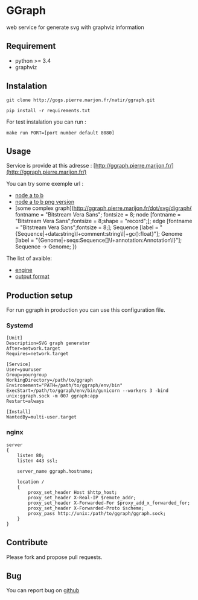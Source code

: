 # GGraph

web service for generate svg with graphviz information

## Requirement

* python >= 3.4
* graphviz

## Instalation

	git clone http://gogs.pierre.marjon.fr/natir/ggraph.git

	pip install -r requirements.txt

For test instalation you can run :

	make run PORT=[port number default 8080]


## Usage

Service is provide at this adresse : [http://ggraph.pierre.marijon.fr/](http://ggraph.pierre.marijon.fr/)

You can try some exemple url :

* [node a to b](http://ggraph.pierre.marijon.fr/dot/svg/digraph{a->b;})
* [node a to b png version](http://ggraph.pierre.marijon.fr/dot/png/digraph{a->b;})
* [some complex graph](http://ggraph.pierre.marijon.fr/dot/svg/digraph{
    fontname = "Bitstream Vera Sans";
    fontsize = 8;
    node [fontname = "Bitstream Vera Sans";fontsize = 8;shape = "record";];
    edge [fontname = "Bitstream Vera Sans";fontsize = 8;];
    Sequence [label = "{Sequence|+data:string\\l+comment:string\\l|+gc\(\):float}"];
    Genome [label = "{Genome|+seqs:Sequence[]\\l+annotation:Annotation\\l}"];
    Sequence -> Genome;
})

The list of avaible:

* [engine](http://ggraph.pierre.marijon.fr/engine)
* [output format](http://ggraph.pierre.marijon.fr/format)

## Production setup

For run ggraph in production you can use this configuration file.

### Systemd

	[Unit]
	Description=SVG graph generator
	After=network.target
	Requires=network.target

	[Service]
	User=youruser
	Group=yourgroup
	WorkingDirectory=/path/to/ggraph
	Environement="PATH=/path/to/ggraph/env/bin"
	ExecStart=/path/to/ggraph/env/bin/gunicorn --workers 3 -bind unix:ggraph.sock -m 007 ggraph:app
	Restart=always

	[Install]
	WantedBy=multi-user.target

### nginx

	server
	{
		listen 80;
		listen 443 ssl;

	    server_name ggraph.hostname;

	    location /
		{
			proxy_set_header Host $http_host;
			proxy_set_header X-Real-IP $remote_addr;
			proxy_set_header X-Forwarded-For $proxy_add_x_forwarded_for;
			proxy_set_header X-Forwarded-Proto $scheme;
			proxy_pass http://unix:/path/to/ggraph/ggraph.sock;
		}
	}

## Contribute

Please fork and propose pull requests.

## Bug

You can report bug on [github](https://github.com/natir/ggraph/issues)
